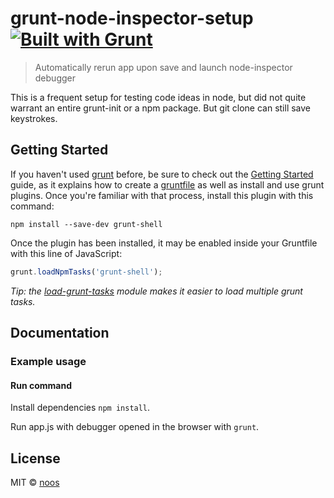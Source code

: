 # grunt-node-inspector-setup [![Built with Grunt](https://cdn.gruntjs.com/builtwith.png)](http://gruntjs.com/)

> Automatically rerun app upon save and launch node-inspector debugger

This is a frequent setup for testing code ideas in node, but did not quite warrant an entire grunt-init or a npm package.
But git clone can still save keystrokes.


## Getting Started

If you haven't used [grunt][] before, be sure to check out the [Getting Started][] guide, as it explains how to create a [gruntfile][Getting Started] as well as install and use grunt plugins. Once you're familiar with that process, install this plugin with this command:

```shell
npm install --save-dev grunt-shell
```

Once the plugin has been installed, it may be enabled inside your Gruntfile with this line of JavaScript:

```js
grunt.loadNpmTasks('grunt-shell');
```

*Tip: the [load-grunt-tasks](https://github.com/sindresorhus/load-grunt-tasks) module makes it easier to load multiple grunt tasks.*

[grunt]: http://gruntjs.com
[Getting Started]: https://github.com/gruntjs/grunt/wiki/Getting-started


## Documentation


### Example usage


#### Run command

Install dependencies `npm install`.

Run app.js with debugger opened in the browser with `grunt`.

## License

MIT © [noos](http://noos.com)
